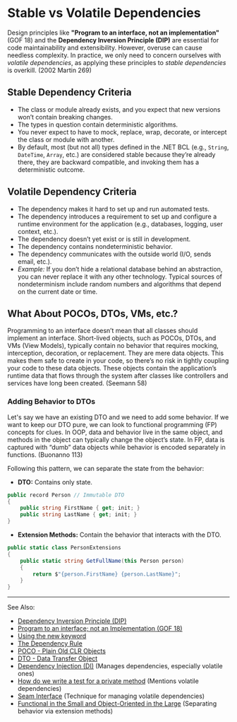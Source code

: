 # Stable vs Volatile Dependencies

Design principles like **"Program to an interface, not an implementation"** (GOF 18) and the **Dependency Inversion
Principle (DIP)** are essential for code maintainability and extensibility. However, overuse can cause needless
complexity. In practice, we only need to concern ourselves with *volatile dependencies*, as applying these principles to
*stable dependencies* is overkill. (2002 Martin 269)

## Stable Dependency Criteria

- The class or module already exists, and you expect that new versions won’t contain breaking changes.
- The types in question contain deterministic algorithms.
- You never expect to have to mock, replace, wrap, decorate, or intercept the class or module with another.
- By default, most (but not all) types defined in the .NET BCL (e.g., `String`, `DateTime`, `Array`, etc.) are
  considered stable because they’re already there, they are backward compatible, and invoking them has a deterministic
  outcome.

## Volatile Dependency Criteria

- The dependency makes it hard to set up and run automated tests.
- The dependency introduces a requirement to set up and configure a runtime environment for the application (e.g.,
  databases, logging, user context, etc.).
- The dependency doesn’t yet exist or is still in development.
- The dependency contains nondeterministic behavior.
- The dependency communicates with the outside world (I/O, sends email, etc.).
- *Example:* If you don’t hide a relational database behind an abstraction, you can never replace it with any other
  technology. Typical sources of nondeterminism include random numbers and algorithms that depend on the current date or
  time.

## What About POCOs, DTOs, VMs, etc.?

Programming to an interface doesn’t mean that all classes should implement an interface. Short-lived objects, such as
POCOs, DTOs, and VMs (View Models), typically contain no behavior that requires mocking, interception, decoration, or
replacement. They are mere data objects. This makes them safe to create in your code, so there’s no risk in tightly
coupling your code to these data objects. These objects contain the application’s runtime data that flows through the
system after classes like controllers and services have long been created. (Seemann 58)

### Adding Behavior to DTOs

Let's say we have an existing DTO and we need to add some behavior. If we want to keep our DTO pure, we can look to
functional programming (FP) concepts for clues. In OOP, data and behavior live in the same object, and methods in the
object can typically change the object’s state. In FP, data is captured with “dumb” data objects while behavior is
encoded separately in functions. (Buonanno 113)

Following this pattern, we can separate the state from the behavior:

- **DTO:** Contains only state.

```c#
public record Person // Immutable DTO
{
    public string FirstName { get; init; }
    public string LastName { get; init; }
}
```

- **Extension Methods:** Contain the behavior that interacts with the DTO.

```c#
public static class PersonExtensions
{
    public static string GetFullName(this Person person)
    {
        return $"{person.FirstName} {person.LastName}";
    }
}
```

---
See Also:
- [Dependency Inversion Principle (DIP)](Dependency-Inversion-Principle-DIP.md)
- [Program to an interface; not an Implementation (GOF 18)](Program-to-an-interface-not-an-Implementation-GOF-18.md)
- [Using the new keyword](Using-the-new-keyword.md)
- [The Dependency Rule](The-Dependency-Rule.md)
- [POCO - Plain Old CLR Objects](POCO-Plain-Old-CLR-Objects.md)
- [DTO - Data Transfer Object](DTO-Data-Transfer-Object.md)
- [Dependency Injection (DI)](Dependency-Injection-DI.md) (Manages dependencies, especially volatile ones)
- [How do we write a test for a private method](How-do-we-write-a-test-for-a-private-method.md) (Mentions volatile dependencies)
- [Seam Interface](Seam-Interface.md) (Technique for managing volatile dependencies)
- [Functional in the Small and Object-Oriented in the Large](Functional-in-the-Small-and-Object-Oriented-in-the-Large.md) (Separating behavior via extension methods)
